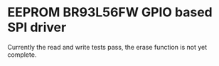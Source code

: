 # EEPROM BR93L56FW GPIO based SPI driver

Currently the read and write tests pass, the erase function is not yet complete.
